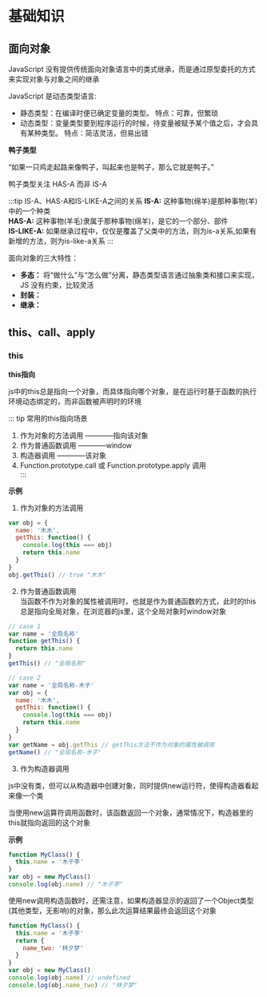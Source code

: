 # 基础知识

## 面向对象

JavaScript 没有提供传统面向对象语言中的类式继承，而是通过原型委托的方式来实现对象与对象之间的继承

JavaScript 是动态类型语言:
  * 静态类型：在编译时便已确定变量的类型。 特点：可靠，但繁琐
  * 动态类型：变量类型要到程序运行的时候，待变量被赋予某个值之后，才会具有某种类型。 特点：简洁灵活，但易出错

**鸭子类型**

“如果一只鸡走起路来像鸭子，叫起来也是鸭子，那么它就是鸭子。” 

鸭子类型关注 HAS-A 而非 IS-A

:::tip IS-A、HAS-A和IS-LIKE-A之间的关系
  **IS-A:**  这种事物(绵羊)是那种事物(羊)中的一个种类  
  **HAS-A:**  这种事物(羊毛)隶属于那种事物(绵羊)，是它的一个部分、部件  
  **IS-LIKE-A:**  如果继承过程中，仅仅是覆盖了父类中的方法，则为is-a关系,如果有新增的方法，则为is-like-a关系
:::

面向对象的三大特性：
  * **多态：** 将“做什么”与“怎么做”分离，静态类型语言通过抽象类和接口来实现，JS 没有约束，比较灵活
  * **封装：** 
  * **继承：**

## this、call、apply

### this

**this指向**

js中的this总是指向一个对象，而具体指向哪个对象，是在运行时基于函数的执行环境动态绑定的，而非函数被声明时的环境

::: tip 常用的this指向场景
  1. 作为对象的方法调用 ————指向该对象  
  2. 作为普通函数调用 ————window  
  3. 构造器调用 ————该对象  
  4. Function.prototype.call 或 Function.prototype.apply 调用    
:::

**示例**  

1. 作为对象的方法调用
```js
var obj = {
  name: '木木',
  getThis: function() {
    console.log(this === obj)
    return this.name
  }
}
obj.getThis() // true "木木"
```
2. 作为普通函数调用  
当函数不作为对象的属性被调用时，也就是作为普通函数的方式，此时的this总是指向全局对象，在浏览器的js里，这个全局对象时window对象
```js
// case 1
var name = '全局名称'
function getThis() {
  return this.name
}
getThis() // "全局名称"

// case 2
var name = '全局名称-木子'
var obj = {
  name: '木木',
  getThis: function() {
    console.log(this === obj)
    return this.name
  }
}
var getName = obj.getThis // getThis方法不作为对象的属性被调用
getName() // "全局名称-木子"
```

3. 作为构造器调用

js中没有类，但可以从构造器中创建对象，同时提供new运行符，使得构造器看起来像一个类  

当使用new运算符调用函数时，该函数返回一个对象，通常情况下，构造器里的this就指向返回的这个对象

**示例**
```js
function MyClass() {
  this.name = '木子李'
}
var obj = new MyClass()
console.log(obj.name) // "木子李"
```
使用new调用构造函数时，还需注意，如果构造器显示的返回了一个Object类型(其他类型，无影响)的对象，那么此次运算结果最终会返回这个对象
```js
function MyClass() {
  this.name = '木子李'
  return {
    name_two: '林夕梦'
  }
}
var obj = new MyClass()
console.log(obj.name) // undefined
console.log(obj.name_two) // "林夕梦"
```
